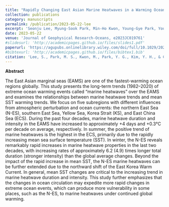 ```yaml
---
title: "Rapidly Changing East Asian Marine Heatwaves in a Warming Ocean Climate"
collection: publications
category: manuscripts
permalink: /publication/2023-05-22-lee
excerpt: 'Seonju Lee, Myung-Sook Park, Min-Ho Kwon, Young-Gye Park, Young-Ho Kim, **Nakbin Choi**'
date: 2023-05-22
venue: 'Journal of Geophysical Research-Oceans, e2023JC019761'
#slidesurl: 'http://academicpages.github.io/files/slides1.pdf'
paperurl: 'https://agupubs.onlinelibrary.wiley.com/doi/full/10.1029/2023JC019761'
#bibtexurl: 'http://academicpages.github.io/files/bibtex1.bib'
citation: 'Lee, S., Park, M. S., Kwon, M., Park, Y. G., Kim, Y. H., & Choi, N. (2023). Rapidly changing East Asian marine heatwaves under a warming climate. Journal of Geophysical Research: Oceans, 128(6), e2023JC019761.'
---
```

**Abstract**

The East Asian marginal seas (EAMS) are one of the fastest-warming ocean regions globally. This study presents the long-term trends (1982–2020) of extreme ocean warming events called “marine heatwaves” over the EAMS and examines the relationships between marine heatwave trends and mean SST warming trends. We focus on five subregions with different influences from atmospheric perturbation and ocean currents: the northern East Sea (N-ES), southern East Sea, Yellow Sea, Korea Strait (KS), and East China Sea (ECS). During the past four decades, marine heatwave duration and intensity in the EAMS have increased to approximately +4 days and +0.3°C per decade on average, respectively. In summer, the positive trend of marine heatwaves is the highest in the ECS, primarily due to the rapidly increasing mean sea surface temperature (SST). In winter, the N-ES reveals remarkably rapid increases in marine heatwave properties in the last two decades, with increasing rates of approximately 6.2 (4.9) times longer total duration (stronger intensity) than the global average changes. Beyond the impact of the rapid increase in mean SST, the N-ES marine heatwaves can be further extended due to the northward shift of the East Korea Warm Current. In general, mean SST changes are critical to the increasing trend in marine heatwave duration and intensity. This study further emphasizes that the changes in ocean circulation may expedite more rapid changes in extreme ocean events, which can produce more vulnerability in some places, such as the N-ES, to marine heatwaves under continued global warming.
